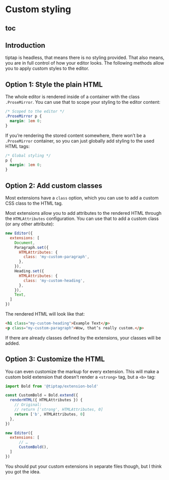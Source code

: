 # Custom styling

## toc

## Introduction
tiptap is headless, that means there is no styling provided. That also means, you are in full control of how your editor looks. The following methods allow you to apply custom styles to the editor.

## Option 1: Style the plain HTML
The whole editor is rendered inside of a container with the class `.ProseMirror`. You can use that to scope your styling to the editor content:

```css
/* Scoped to the editor */
.ProseMirror p {
  margin: 1em 0;
}
```

If you’re rendering the stored content somewhere, there won’t be a `.ProseMirror` container, so you can just globally add styling to the used HTML tags:

```css
/* Global styling */
p {
  margin: 1em 0;
}
```


## Option 2: Add custom classes
Most extensions have a `class` option, which you can use to add a custom CSS class to the HTML tag.

Most extensions allow you to add attributes to the rendered HTML through the `HTMLAttributes` configuration. You can use that to add a custom class (or any other attribute):

```js
new Editor({
  extensions: [
    Document,
    Paragraph.set({
      HTMLAttributes: {
        class: 'my-custom-paragraph',
      },
    }),
    Heading.set({
      HTMLAttributes: {
        class: 'my-custom-heading',
      },
    }),
    Text,
  ]
})
```

The rendered HTML will look like that:

```html
<h1 class="my-custom-heading">Example Text</p>
<p class="my-custom-paragraph">Wow, that’s really custom.</p>
```

If there are already classes defined by the extensions, your classes will be added.

## Option 3: Customize the HTML
You can even customize the markup for every extension. This will make a custom bold extension that doesn’t render a `<strong>` tag, but a `<b>` tag:

```js
import Bold from '@tiptap/extension-bold'

const CustomBold = Bold.extend({
  renderHTML({ HTMLAttributes }) {
    // Original:
    // return ['strong', HTMLAttributes, 0]
    return ['b', HTMLAttributes, 0]
  },
})

new Editor({
  extensions: [
      // …
      CustomBold(),
  ]
})
```

You should put your custom extensions in separate files though, but I think you got the idea.
